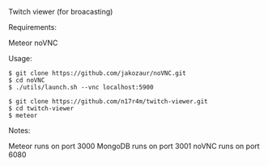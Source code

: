 Twitch viewer (for broacasting)


Requirements:

Meteor
noVNC

Usage:

    $ git clone https://github.com/jakozaur/noVNC.git 
    $ cd noVNC
    $ ./utils/launch.sh --vnc localhost:5900
    
    $ git clone https://github.com/n17r4m/twitch-viewer.git
    $ cd twitch-viewer
    $ meteor

Notes:

Meteor runs on port 3000
MongoDB runs on port 3001
noVNC runs on port 6080
